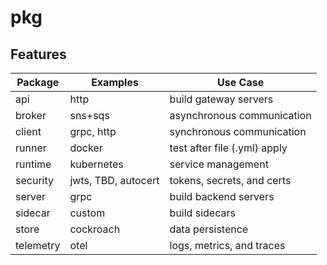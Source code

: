 # pkg

## Features

| Package   | Examples            | Use Case                     |
| --------- | ------------------- | ---------------------------- |
| api       | http                | build gateway servers        |
| broker    | sns+sqs             | asynchronous communication   |
| client    | grpc, http          | synchronous communication    |
| runner    | docker              | test after file (.yml) apply |
| runtime   | kubernetes          | service management           |
| security  | jwts, TBD, autocert | tokens, secrets, and certs   |
| server    | grpc                | build backend servers        |
| sidecar   | custom              | build sidecars               |
| store     | cockroach           | data persistence             |
| telemetry | otel                | logs, metrics, and traces    |
